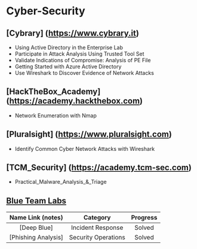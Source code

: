 # Cyber-Security


## [Cybrary] (https://www.cybrary.it)

* Using Active Directory in the Enterprise Lab
* Participate in Attack Analysis Using Trusted Tool Set
* Validate Indications of Compromise: Analysis of PE File
* Getting Started with Azure Active Directory
* Use Wireshark to Discover Evidence of Network Attacks

## [HackTheBox_Academy] (https://academy.hackthebox.com)

* Network Enumeration with Nmap

## [Pluralsight] (https://www.pluralsight.com)

* Identify Common Cyber Network Attacks with Wireshark

## [TCM_Security] (https://academy.tcm-sec.com)

* Practical_Malware_Analysis_&_Triage

## [Blue Team Labs](https://blueteamlabs.online) 
| Name Link (notes) | Category | Progress |
| :-: | :-: | :-:|
| [Deep Blue]|  Incident Response | Solved |
| [Phishing Analysis]|  Security Operations | Solved |


